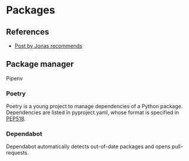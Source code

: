 Packages
=====

## References
- [Post by Jonas recommends](https://medium.com/better-programming/understanding-best-practice-python-tooling-by-comparing-popular-project-templates-6eba49229106)

## Package manager

Pipenv

### Poetry
Poetry is a young project to manage dependencies of a Python package.
Dependencies are listed in pyproject.yaml, whose format is specified in [PEP518](https://www.python.org/dev/peps/pep-0518/).

### Dependabot
Dependabot automatically detects out-of-date packages and opens pull-requests.
